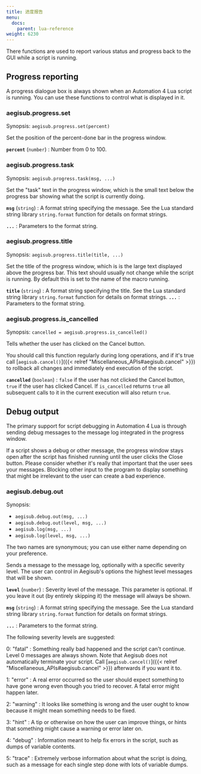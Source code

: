 ```yaml
---
title: 进度报告
menu:
  docs:
    parent: lua-reference
weight: 6230
---
```


There functions are used to report various status and progress back to the GUI
while a script is running.

## Progress reporting

A progress dialogue box is always shown when an Automation 4 Lua script is
running. You can use these functions to control what is displayed in it.

### aegisub.progress.set

Synopsis: `aegisub.progress.set(percent)`

Set the position of the percent-done bar in the progress window.

**`percent`** (`number`)
: Number from 0 to 100.

### aegisub.progress.task

Synopsis: `aegisub.progress.task(msg, ...)`

Set the "task" text in the progress window, which is the small text below the
progress bar showing what the script is currently doing.

**`msg`** (`string`)
: A format string specifying the message. See the Lua standard string library
  `string.format` function for details on format strings.

**`...`**
: Parameters to the format string.

### aegisub.progress.title

Synopsis: `aegisub.progress.title(title, ...)`

Set the title of the progress window, which is is the large text displayed
above the progress bar. This text should usually not change while the script
is running. By default this is set to the name of the macro running.

**`title`** (`string`)
: A format string specifying the title. See the Lua standard string library
  `string.format` function for details on format strings.
  **`...`**
: Parameters to the format string.

### aegisub.progress.is_cancelled

Synopsis: `cancelled = aegisub.progress.is_cancelled()`

Tells whether the user has clicked on the Cancel button.

You should call this function regularly during long operations, and if it's
true call \[`aegisub.cancel()`\]({{\< relref "Miscellaneous_APIs#aegisub.cancel" >}}) to
rollback all changes and immediately end execution of the script.

**`cancelled`** (`boolean`)
: `false` if the user has not clicked the Cancel button, `true` if the user has
  clicked Cancel. If `is_cancelled` returns `true` all subsequent calls to it in
  the current execution will also return `true`.

## Debug output

The primary support for script debugging in Automation 4 Lua is through sending
debug messages to the message log integrated in the progress window.

If a script shows a debug or other message, the progress window stays open
after the script has finished running until the user clicks the Close button.
Please consider whether it's really that important that the user sees your
messages. Blocking other input to the program to display something that might
be irrelevant to the user can create a bad experience.

### aegisub.debug.out

Synopsis:

- `aegisub.debug.out(msg, ...)`
- `aegisub.debug.out(level, msg, ...)`
- `aegisub.log(msg, ...)`
- `aegisub.log(level, msg, ...)`

The two names are synonymous; you can use either name depending on your
preference.

Sends a message to the message log, optionally with a specific severity level.
The user can control in Aegisub's options the highest level messages that will
be shown.

**`level`** (`number`)
: Severity level of the message. This parameter is optional. If you leave it
  out (by entirely skipping it) the message will always be shown.

**`msg`** (`string`)
: A format string specifying the message. See the Lua standard string library
  `string.format` function for details on format strings.

**`...`**
: Parameters to the format string.

The following severity levels are suggested:

0: "fatal"
: Something really bad happened and the script can't continue. Level 0 messages
  are always shown. Note that Aegisub does not automatically terminate your
  script. Call \[`aegisub.cancel()`\]({{\< relref "Miscellaneous_APIs#aegisub.cancel" >}})
  afterwards if you want it to.

1: "error"
: A real error occurred so the user should expect something to have gone wrong
  even though you tried to recover. A fatal error might happen later.

2: "warning"
: It looks like something is wrong and the user ought to know because it might
  mean something needs to be fixed.

3: "hint"
: A tip or otherwise on how the user can improve things, or hints that
  something might cause a warning or error later on.

4: "debug"
: Information meant to help fix errors in the script, such as dumps of variable
  contents.

5: "trace"
: Extremely verbose information about what the script is doing, such as a
  message for each single step done with lots of variable dumps.
